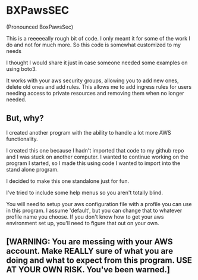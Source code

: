 # BXPawsSEC #
(Pronounced BoxPawsSec)

This is a reeeeeally rough bit of code. I only meant it for 
some of the work I do and not for much more. So this code is
somewhat customized to my needs

I thought I would share it just in case someone needed 
some examples on using boto3.

It works with your aws security groups, allowing you to add
new ones, delete old ones and add rules. This allows me
to add ingress rules for users needing access to private 
resources and removing them when no longer needed.

## But, why? ##

I created another program with the ability to handle a lot more 
AWS functionality. 

I created this one because I hadn't imported that code to my github 
repo and I was stuck on another computer. I wanted to continue 
working on the program I started, so I made this using code I 
wanted to import into the stand alone program.

I decided to make this one standalone just for fun.

I've tried to include some help menus so you aren't totally
blind.

You will need to setup your aws configuration file with a profile
you can use in this program. I assume 'default', but you can change
that to whatever profile name you choose. If you don't know how
to get your aws environment set up, you'll need to figure that out
on your own.

## [WARNING: You are messing with your AWS account. Make REALLY sure of what you are doing and what to expect from this program. USE AT YOUR OWN RISK. You've been warned.] ##


